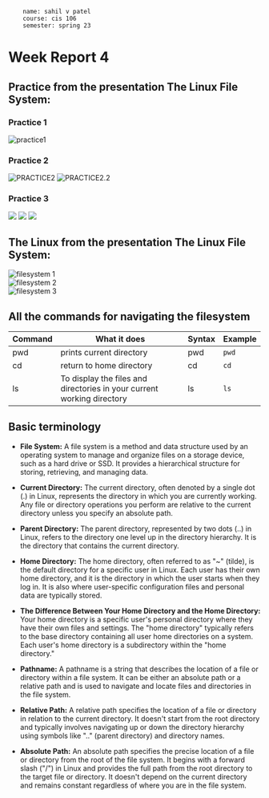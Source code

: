 ```
    name: sahil v patel
    course: cis 106
    semester: spring 23
```
# Week Report 4

## Practice from the presentation The Linux File System:
### Practice 1

![practice1](practice1.png)

### Practice 2

![PRACTICE2](PRACTICE2.1.png)
![PRACTICE2.2](PRACTICE2.2.png)

### Practice 3

![](Practice3.1.png)
![](Practice3.2.png)
![](Practice3.3.png)

## The Linux from the presentation The Linux File System:
![filesystem 1](1.2.png)<br>
![filesystem 2](1.3.png)<br>
![filesystem 3](1.4.png)<br>

## All the commands for navigating the filesystem

| Command | What it does                                                           | Syntax | Example |
| ------- | ---------------------------------------------------------------------- | ------ | ------- |
| pwd     | prints current directory                                               | pwd    | `pwd `  |
| cd      | return to home directory                                               | cd     | `cd`    |
| ls      | To display the files and directories in your current working directory | ls     | `ls`    |

## Basic terminology

* **File System:**
A file system is a method and data structure used by an operating system to manage and organize files on a storage device, such as a hard drive or SSD. It provides a hierarchical structure for storing, retrieving, and managing data.


* **Current Directory:**
The current directory, often denoted by a single dot (.) in Linux, represents the directory in which you are currently working. Any file or directory operations you perform are relative to the current directory unless you specify an absolute path.


* **Parent Directory:**
The parent directory, represented by two dots (..) in Linux, refers to the directory one level up in the directory hierarchy. It is the directory that contains the current directory.


* **Home Directory:**
The home directory, often referred to as "~" (tilde), is the default directory for a specific user in Linux. Each user has their own home directory, and it is the directory in which the user starts when they log in. It is also where user-specific configuration files and personal data are typically stored.


* **The Difference Between Your Home Directory and the Home Directory:**
Your home directory is a specific user's personal directory where they have their own files and settings. The "home directory" typically refers to the base directory containing all user home directories on a system. Each user's home directory is a subdirectory within the "home directory."

* **Pathname:**
A pathname is a string that describes the location of a file or directory within a file system. It can be either an absolute path or a relative path and is used to navigate and locate files and directories in the file system.

* **Relative Path:**
A relative path specifies the location of a file or directory in relation to the current directory. It doesn't start from the root directory and typically involves navigating up or down the directory hierarchy using symbols like ".." (parent directory) and directory names.


* **Absolute Path:**
An absolute path specifies the precise location of a file or directory from the root of the file system. It begins with a forward slash ("/") in Linux and provides the full path from the root directory to the target file or directory. It doesn't depend on the current directory and remains constant regardless of where you are in the file system.





